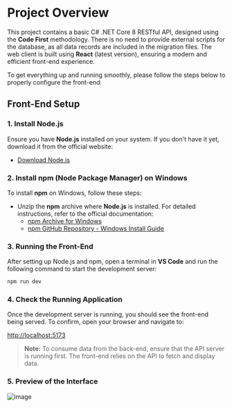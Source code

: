 # Project Overview

This project contains a basic C# .NET Core 8 RESTful API, designed using the **Code First** methodology. There is no need to provide external scripts for the database, as all data records are included in the migration files. The web client is built using **React** (latest version), ensuring a modern and efficient front-end experience.

To get everything up and running smoothly, please follow the steps below to properly configure the front-end:

## Front-End Setup

### 1. Install Node.js
Ensure you have **Node.js** installed on your system. If you don't have it yet, download it from the official website:
- [Download Node.js](https://nodejs.org/)

### 2. Install npm (Node Package Manager) on Windows
To install **npm** on Windows, follow these steps:
- Unzip the **npm** archive where **Node.js** is installed. For detailed instructions, refer to the official documentation:
   - [npm Archive for Windows](https://nodejs.org/dist/npm/)
   - [npm GitHub Repository - Windows Install Guide](https://github.com/isaacs/npm#fancy-windows-install)

### 3. Running the Front-End
After setting up Node.js and npm, open a terminal in **VS Code** and run the following command to start the development server:
```bash
npm run dev
```
### 4. Check the Running Application
Once the development server is running, you should see the front-end being served. To confirm, open your browser and navigate to:

[http://localhost:5173](http://localhost:5173)

> **Note:** To consume data from the back-end, ensure that the API server is running first. The front-end relies on the API to fetch and display data.

### 5. Preview of the Interface
![image](https://github.com/user-attachments/assets/3d424e39-eab7-4a7e-801d-05087d80bbbf)
